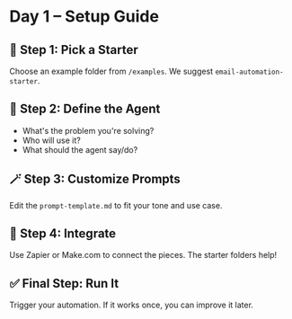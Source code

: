 # Day 1 – Setup Guide

## 🔧 Step 1: Pick a Starter
Choose an example folder from `/examples`. We suggest `email-automation-starter`.

## 🧠 Step 2: Define the Agent
- What's the problem you're solving?
- Who will use it?
- What should the agent say/do?

## 🪄 Step 3: Customize Prompts
Edit the `prompt-template.md` to fit your tone and use case.

## 🔌 Step 4: Integrate
Use Zapier or Make.com to connect the pieces. The starter folders help!

## ✅ Final Step: Run It
Trigger your automation. If it works once, you can improve it later.